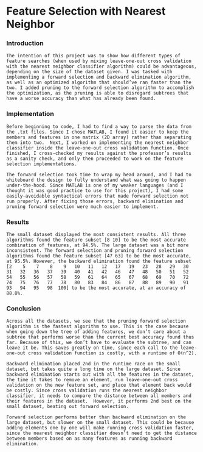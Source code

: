 # Feature Selection with Nearest Neighbor

### Introduction

	The intention of this project was to show how different types of feature searches (when used by mixing leave-one-out cross validation with the nearest neighbor classifier algorithm) could be advantageous, depending on the size of the dataset given. I was tasked with implementing a forward selection and backward elimination algorithm, as well as an optimized algorithm that should’ve ran faster than the two. I added pruning to the forward selection algorithm to accomplish the optimization, as the pruning is able to disregard subtrees that have a worse accuracy than what has already been found.

### Implementation

	Before beginning to code, I had to find a way to parse the data from the .txt files. Since I chose MATLAB, I found it easier to keep the members and features in one matrix (2D array) rather than separating them into two.  Next, I worked on implementing the nearest neighbor classifier inside the leave-one-out cross validation function. Once finished, I cross-checked my results against the professor’s results as a sanity check, and only then proceeded to work on the feature selection implementations.

	The forward selection took time to wrap my head around, and I had to whiteboard the design to fully understand what was going to happen under-the-hood. Since MATLAB is one of my weaker languages (and I thought it was good practice to use for this project), I had some easily-avoidable syntactical errors that made forward selection not run properly. After fixing those errors, backward elimination and pruning forward selection were much easier to implement.

### Results

	The small dataset displayed the most consistent results. All three algorithms found the feature subset [8 10] to be the most accurate combination of features, at 94.5%. The large dataset was a bit more inconsistent. The forward selection and pruning forward selection algorithms found the feature subset [47 63] to be the most accurate, at 95.5%. However, the backward elimination found the feature subset [2    5    7    8    9   10   11   12   17   19   23   28   29   30   31   32   36   37   39   40   41   42   46   47   48   50   51   52   54   55   56   57   58   59   61   64   65   67   68   69   70   72   74   75   76   77   78   80   83   84   86   87   88   89   90   91   93   94   95   98  100] to be the most accurate, at an accuracy of 88.8%.

### Conclusion

	Across all the datasets, we see that the pruning forward selection algorithm is the fastest algorithm to use. This is the case because when going down the tree of adding features, we don’t care about a subtree that performs worse than the current best accuracy found thus far. Because of this, we don’t have to evaluate the subtree, and can leave it be. This saves greatly on time, since each call to the leave-one-out cross validation function is costly, with a runtime of O(n^2).

	Backward elimination placed 2nd in the runtime race on the small dataset, but takes quite a long time on the large dataset. Since backward elimination starts out with all the features in the dataset, the time it takes to remove an element, run leave-one-out cross validation on the new feature set, and place that element back would be costly. Since cross validation runs the nearest neighbor classifier, it needs to compare the distance between all members and their features in the dataset.  However, it performs 2nd best on the small dataset, beating out forward selection.

	Forward selection performs better than backward elimination on the large dataset, but slower on the small dataset. This could be because adding elements one by one will make running cross validation faster, since the nearest neighbor classifier doesn’t need to get the distance between members based on as many features as running backward elimination.
